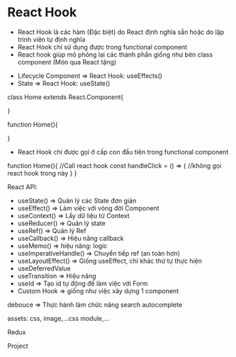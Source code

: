 # React Hook

- React Hook là các hàm (Đặc biệt) do React định nghĩa sẵn hoặc do lập trình viên tự định nghĩa
- React Hook chỉ sử dụng được trong functional component
- React hook giúp mô phỏng lại các thành phần giống như bên class component (Món qua React tặng)

* Lifecycle Component => React Hook: useEffects()
* State => React Hook: useState()

class Home extends React.Component{

}

function Home(){

}

- React Hook chỉ được gọi ở cấp con đầu tiên trong functional component

function Home(){
//Call react hook
const handleClick = () => {
//không gọi react hook trong này
}
}

React API:

- useState() => Quản lý các State đơn giản
- useEffect() => Làm việc với vòng đời Component
- useContext() => Lấy dữ liệu từ Context
- useReducer() => Quản lý state
- useRef() => Quản lý Ref
- useCallback() => Hiệu năng callback
- useMemo() => hiệu năng: logic
- useImperativeHandle() => Chuyển tiếp ref (an toàn hơn)
- useLayoutEffect() => Giống useEffect, chỉ khác thứ tự thực hiện
- useDeferredValue
- useTransition
  => Hiệu năng
- useId
  => Tạo id tự động để làm việc với Form
- Custom Hook => giống như việc xây dựng 1 component

debouce => Thực hành làm chức năng search autocomplete

assets: css, image,...css module,...

Redux

Project
